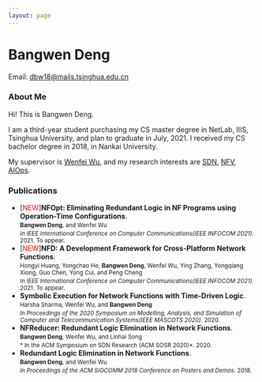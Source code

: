 ```yaml
---
layout: page
---
```


<!-- <img src="/images/bangwen.jpg" class="floatpic" width="150" height="150"> -->
# Bangwen Deng
  

Email: dbw18@mails.tsinghua.edu.cn


### About Me

 Hi! This is Bangwen Deng.

 I am a third-year student purchasing my CS master degree in NetLab, IIIS, Tsinghua University, and plan to graduate in July, 2021. I received my CS bachelor degree in 2018, in Nankai University. 

 My supervisor is [Wenfei Wu](http://wenfei-wu.github.io/), and my research interests are <u>SDN</u>, <u>NFV</u>, <u>AIOps</u>.

  
<!-- **09/2018 – Present  Tsinghua University | Beijing, China**
- A 3-year Master Program
- Department:	Institute of Interdisciplinary Information Science  
- Supervisor:	[Wenfei Wu][supervisor]
- Research Interests:	SDN, NFV, AIOps -->


<!-- ## Academic Experience

**09/2014-06/2018  Nankai University | Tianjin, China**
- Bachelor of Computer Science.
- Major Course: Data Structure, Algorithms, Operating System, Computer Networking and so on
 -->

[supervisor]: http://wenfei-wu.github.io/

### Publications

- [<font color=red>NEW</font>]**NFOpt: Eliminating Redundant Logic in NF Programs using Operation-Time Configurations**. <br>
	<small>**Bangwen Deng**, and Wenfei Wu </small><br>
	<small>*In IEEE International Conference on Computer Communications(IEEE INFOCOM 2021)*. 2021. To appear.</small>
- [<font color=red>NEW</font>]**NFD: A Development Framework for Cross-Platform Network Functions**. <br>
	<small>Hongyi Huang, Yongchao He, **Bangwen Deng**, Wenfei Wu, Ying Zhang, Yongqiang Xiong, Guo Chen, Yong Cui, and Peng Cheng </small><br>
	<small>*In IEEE International Conference on Computer Communications(IEEE INFOCOM 2021)*. 2021. To appear.</small>
- **Symbolic Execution for Network Functions with Time-Driven Logic**. <br>
	<small>Harsha Sharma, Wenfei Wu, and **Bangwen Deng** </small><br>
	<small>*In Proceedings of the 2020 Symposium on Modelling, Analysis, and Simulation of Computer and Telecommunication Systems(IEEE MASCOTS 2020)*. 2020.</small>
- **NFReducer: Redundant Logic Elimination in Network Functions**. <br>
	<small>**Bangwen Deng**, Wenfei Wu, and Linhai Song</small> <br>
	<small>* In the ACM Symposium on SDN Research (ACM SOSR 2020)*. 2020.</small>
- **Redundant Logic Elimination in Network Functions**. <br>
	<small>**Bangwen Deng**, and Wenfei Wu </small><br>
	<small>*In Proceedings of the ACM SIGCOMM 2018 Conference on Posters and Demos*. 2018. </small>



